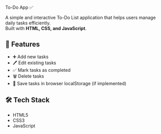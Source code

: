To-Do App ✅

A simple and interactive To-Do List application that helps users manage daily tasks efficiently.  
Built with **HTML, CSS, and JavaScript**.



## 🚀 Features

- ➕ Add new tasks
- 🖊️ Edit existing tasks
- ✅ Mark tasks as completed
- 🗑️ Delete tasks
- 💾 Save tasks in browser localStorage (if implemented)


## 🛠️ Tech Stack

- HTML5
- CSS3
- JavaScript 



